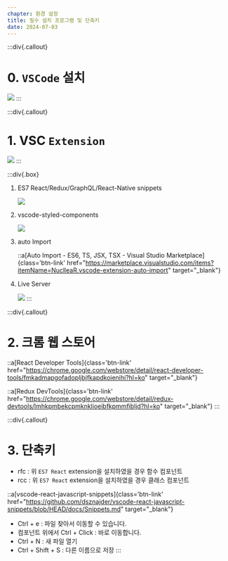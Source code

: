```yaml
---
chapter: 환경 설정
title: 필수 설치 프로그램 및 단축키
date: 2024-07-03
---
```


:::div{.callout}
# 0. `VSCode` 설치

![](/images/basecamp-react/chapter00-1/chapter00-1-1.png)
:::

:::div{.callout}
# 1. VSC `Extension`

![](/images/basecamp-react/chapter00-1/chapter00-1-2.png)
:::

:::div{.box}
1. ES7 React/Redux/GraphQL/React-Native snippets
    
    ![](/images/basecamp-react/chapter00-1/chapter00-1-3.png)
    
2. vscode-styled-components
    
    ![](/images/basecamp-react/chapter00-1/chapter00-1-4.png)
    
3. auto Import
    
    ::a[Auto Import - ES6, TS, JSX, TSX - Visual Studio Marketplace]{class='btn-link' href="https://marketplace.visualstudio.com/items?itemName=NuclleaR.vscode-extension-auto-import" target="\_blank"}
    
4. Live Server
    
    ![](/images/basecamp-react/chapter00-1/chapter00-1-5.png)
:::

:::div{.callout}
# 2. 크롬 웹 스토어

::a[React Developer Tools]{class='btn-link' href="https://chrome.google.com/webstore/detail/react-developer-tools/fmkadmapgofadopljbjfkapdkoienihi?hl=ko" target="\_blank"}

::a[Redux DevTools]{class='btn-link' href="https://chrome.google.com/webstore/detail/redux-devtools/lmhkpmbekcpmknklioeibfkpmmfibljd?hl=ko" target="\_blank"}
:::

:::div{.callout}
# 3. 단축키

- rfc : 위 `ES7 React` extension을 설치하였을 경우 함수 컴포넌트
- rcc : 위 `ES7 React` extension을 설치하였을 경우 클래스 컴포넌트

::a[vscode-react-javascript-snippets]{class='btn-link' href="https://github.com/dsznajder/vscode-react-javascript-snippets/blob/HEAD/docs/Snippets.md" target="\_blank"}

- Ctrl + e : 파일 찾아서 이동할 수 있습니다.
- 컴포넌트 위에서 Ctrl + Click : 바로 이동합니다.
- Ctrl + N : 새 파일 열기
- Ctrl + Shift + S : 다른 이름으로 저장
:::
